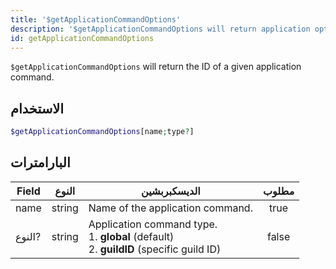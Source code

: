 ```yaml
---
title: '$getApplicationCommandOptions'
description: '$getApplicationCommandOptions will return application options of a given application command.'
id: getApplicationCommandOptions
---
```


`$getApplicationCommandOptions` will return the ID of a given application command.

## الاستخدام

```php
$getApplicationCommandOptions[name;type?]
```

## البارامترات

| Field  | النوع  | الديسكبربشين                                                                                                   | مطلوب |
| ------ | ------ | -------------------------------------------------------------------------------------------------------------- |:-----:|
| name   | string | Name of the application command.                                                                               | true  |
| النوع? | string | Application command type. <br /> 1. **global** (default) <br /> 2. **guildID** (specific guild ID) | false |